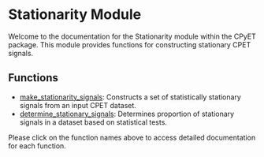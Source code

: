 # Stationarity Module

Welcome to the documentation for the Stationarity module within the CPyET package. 
This module provides functions for constructing stationary CPET signals.

## Functions

- [make_stationarity_signals](./make_stationary_signals.md): Constructs a set of
statistically stationary signals from an input CPET dataset.
- [determine_stationary_signals](./determine_stationary_signals.md): Determines 
proportion of stationary signals in a dataset based on statistical tests.

Please click on the function names above to access detailed documentation for each function.
